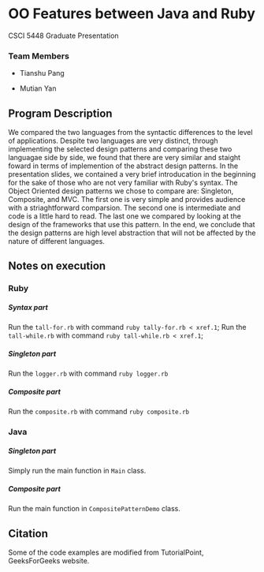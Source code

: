 # OO Features between Java and Ruby
CSCI 5448 Graduate Presentation

### Team Members

- Tianshu Pang

- Mutian Yan

## Program Description

We compared the two languages from the syntactic differences to the level of applications. Despite two languages are very distinct, through implementing the selected design patterns and comparing these two languagae side by side, we found that there are very similar and staight foward in terms of implemention of the abstract design patterns. In the presentation slides, we contained a very brief introducation in the beginning for the sake of those who are not very familiar with Ruby's syntax. The Object Oriented design patterns we chose to compare are: Singleton, Composite, and MVC. The first one is very simple and provides audience with a striaghtforward comparsion. The second one is intermediate and code is a little hard to read. The last one we compared by looking at the design of the frameworks that use this pattern. In the end, we conclude that the design patterns are high level abstraction that will not be affected by the nature of different languages.

## Notes on execution

### Ruby

##### Syntax part

Run the `tall-for.rb` with command `ruby tally-for.rb < xref.1`; 
Run the `tall-while.rb` with command `ruby tall-while.rb < xref.1`; 

##### Singleton part

Run the `logger.rb` with command `ruby logger.rb`

##### Composite part

Run the `composite.rb` with command `ruby composite.rb`

### Java

##### Singleton part

Simply run the main function in `Main` class.

##### Composite part

Run the main function in `CompositePatternDemo` class.

## Citation
Some of the code examples are modified from TutorialPoint, GeeksForGeeks website.

